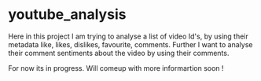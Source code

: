 # youtube_analysis

Here in this project I am trying to analyse a list of video Id's, by using their metadata like, likes, dislikes, favourite, comments.
Further I want to analyse their comment sentiments about the video by using their comments.

For now its in progress. Will comeup with more informartion soon !
